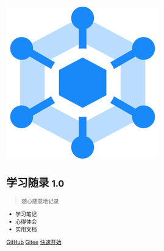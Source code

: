 ![logo](_media/logo.svg)

# 学习随录 <small>1.0</small>

> 随心随意地记录

- 学习笔记
- 心得体会
- 实用文档

[GitHub](http://knowcodesboy.gitee.io/docs)
[Gitee](http://knowcodesboy.gitee.io/docs)
[快速开始](#首页)